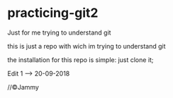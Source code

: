# practicing-git2
Just for me trying to understand git

this is just a repo with wich im trying to understand git 

the installation for this repo is simple: just clone it;

Edit 1 --> 20-09-2018

//©Jammy
